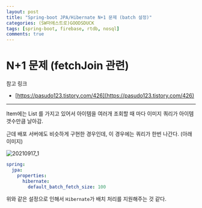 ```yaml
---
layout: post
title: "Spring-boot JPA/Hibernate N+1 문제 (batch 설정)"
categories: (SW마에스트로)GOODSDUCK
tags: [spring-boot, firebase, rtdb, nosql]
comments: true
---
```


# N+1 문제 (fetchJoin 관련)

참고 링크

- [https://pasudo123.tistory.com/426](https://pasudo123.tistory.com/426)

---

Item에는 List<Image> 를 가지고 있어서 아이템을 여러개 조회할 때 마다 이미지 쿼리가 아이템 갯수만큼 날아감.

근데 배포 서버에도 비슷하게 구현한 경우인데, 이 경우에는 쿼리가 한번 나간다. (아래 이미지)

![20210917_1](https://github.com/Ting-Kim/Ting-kim.github.io/blob/main/images/20210917_1.png?raw=true)

```yaml
spring:
  jpa:
    properties:
      hibernate:
        default_batch_fetch_size: 100
```

위와 같은 설정으로 인해서 `Hibernate`가 배치 처리를 지원해주는 것 같다.
